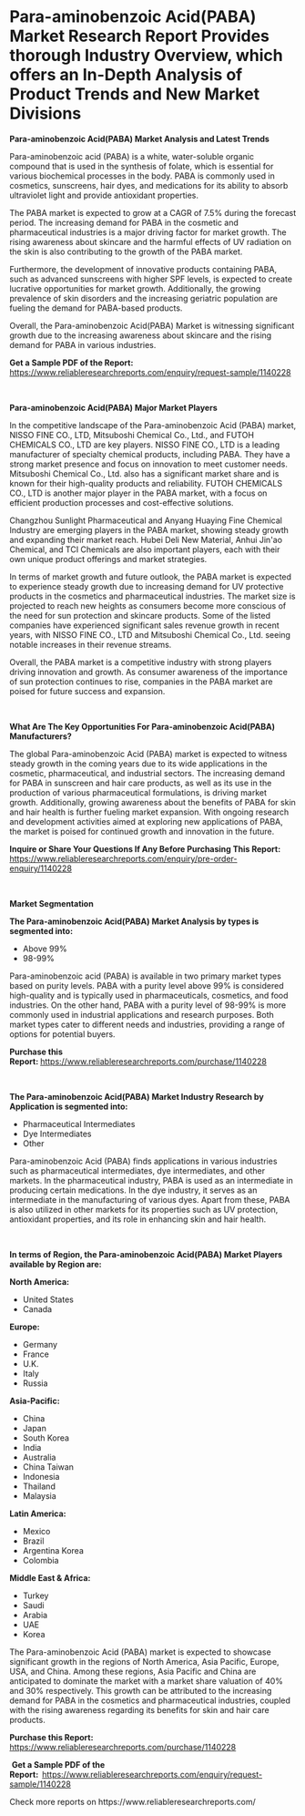 <p><h1>Para-aminobenzoic Acid(PABA) Market Research Report Provides thorough Industry Overview, which offers an In-Depth Analysis of Product Trends and New Market Divisions</h1></p><p><strong>Para-aminobenzoic Acid(PABA) Market Analysis and Latest Trends</strong></p>
<p><p>Para-aminobenzoic acid (PABA) is a white, water-soluble organic compound that is used in the synthesis of folate, which is essential for various biochemical processes in the body. PABA is commonly used in cosmetics, sunscreens, hair dyes, and medications for its ability to absorb ultraviolet light and provide antioxidant properties.</p><p>The PABA market is expected to grow at a CAGR of 7.5% during the forecast period. The increasing demand for PABA in the cosmetic and pharmaceutical industries is a major driving factor for market growth. The rising awareness about skincare and the harmful effects of UV radiation on the skin is also contributing to the growth of the PABA market.</p><p>Furthermore, the development of innovative products containing PABA, such as advanced sunscreens with higher SPF levels, is expected to create lucrative opportunities for market growth. Additionally, the growing prevalence of skin disorders and the increasing geriatric population are fueling the demand for PABA-based products.</p><p>Overall, the Para-aminobenzoic Acid(PABA) Market is witnessing significant growth due to the increasing awareness about skincare and the rising demand for PABA in various industries.</p></p>
<p><strong>Get a Sample PDF of the Report:&nbsp;</strong> <a href="https://www.reliableresearchreports.com/enquiry/request-sample/1140228">https://www.reliableresearchreports.com/enquiry/request-sample/1140228</a></p>
<p>&nbsp;</p>
<p><strong>Para-aminobenzoic Acid(PABA) Major Market Players</strong></p>
<p><p>In the competitive landscape of the Para-aminobenzoic Acid (PABA) market, NISSO FINE CO., LTD, Mitsuboshi Chemical Co., Ltd., and FUTOH CHEMICALS CO., LTD are key players. NISSO FINE CO., LTD is a leading manufacturer of specialty chemical products, including PABA. They have a strong market presence and focus on innovation to meet customer needs. Mitsuboshi Chemical Co., Ltd. also has a significant market share and is known for their high-quality products and reliability. FUTOH CHEMICALS CO., LTD is another major player in the PABA market, with a focus on efficient production processes and cost-effective solutions.</p><p>Changzhou Sunlight Pharmaceutical and Anyang Huaying Fine Chemical Industry are emerging players in the PABA market, showing steady growth and expanding their market reach. Hubei Deli New Material, Anhui Jin'ao Chemical, and TCI Chemicals are also important players, each with their own unique product offerings and market strategies.</p><p>In terms of market growth and future outlook, the PABA market is expected to experience steady growth due to increasing demand for UV protective products in the cosmetics and pharmaceutical industries. The market size is projected to reach new heights as consumers become more conscious of the need for sun protection and skincare products. Some of the listed companies have experienced significant sales revenue growth in recent years, with NISSO FINE CO., LTD and Mitsuboshi Chemical Co., Ltd. seeing notable increases in their revenue streams.</p><p>Overall, the PABA market is a competitive industry with strong players driving innovation and growth. As consumer awareness of the importance of sun protection continues to rise, companies in the PABA market are poised for future success and expansion.</p></p>
<p>&nbsp;</p>
<p><strong>What Are The Key Opportunities For Para-aminobenzoic Acid(PABA) Manufacturers?</strong></p>
<p><p>The global Para-aminobenzoic Acid (PABA) market is expected to witness steady growth in the coming years due to its wide applications in the cosmetic, pharmaceutical, and industrial sectors. The increasing demand for PABA in sunscreen and hair care products, as well as its use in the production of various pharmaceutical formulations, is driving market growth. Additionally, growing awareness about the benefits of PABA for skin and hair health is further fueling market expansion. With ongoing research and development activities aimed at exploring new applications of PABA, the market is poised for continued growth and innovation in the future.</p></p>
<p><strong>Inquire or Share Your Questions If Any Before Purchasing This Report:</strong> <a href="https://www.reliableresearchreports.com/enquiry/pre-order-enquiry/1140228">https://www.reliableresearchreports.com/enquiry/pre-order-enquiry/1140228</a></p>
<p>&nbsp;</p>
<p><strong>Market Segmentation</strong></p>
<p><strong>The Para-aminobenzoic Acid(PABA) Market Analysis by types is segmented into:</strong></p>
<p><ul><li>Above 99%</li><li>98-99%</li></ul></p>
<p><p>Para-aminobenzoic acid (PABA) is available in two primary market types based on purity levels. PABA with a purity level above 99% is considered high-quality and is typically used in pharmaceuticals, cosmetics, and food industries. On the other hand, PABA with a purity level of 98-99% is more commonly used in industrial applications and research purposes. Both market types cater to different needs and industries, providing a range of options for potential buyers.</p></p>
<p><strong>Purchase this Report:&nbsp;</strong><a href="https://www.reliableresearchreports.com/purchase/1140228">https://www.reliableresearchreports.com/purchase/1140228</a></p>
<p>&nbsp;</p>
<p><strong>The Para-aminobenzoic Acid(PABA) Market Industry Research by Application is segmented into:</strong></p>
<p><ul><li>Pharmaceutical Intermediates</li><li>Dye Intermediates</li><li>Other</li></ul></p>
<p><p>Para-aminobenzoic Acid (PABA) finds applications in various industries such as pharmaceutical intermediates, dye intermediates, and other markets. In the pharmaceutical industry, PABA is used as an intermediate in producing certain medications. In the dye industry, it serves as an intermediate in the manufacturing of various dyes. Apart from these, PABA is also utilized in other markets for its properties such as UV protection, antioxidant properties, and its role in enhancing skin and hair health.</p></p>
<p>&nbsp;</p>
<p><strong>In terms of Region, the Para-aminobenzoic Acid(PABA) Market Players available by Region are:</strong></p>
<p>
    <p> <strong> North America: </strong>
        <ul>
            <li>United States</li>
            <li>Canada</li>
        </ul>
        </p> 
    <p> <strong> Europe: </strong>
        <ul>
            <li>Germany</li>
            <li>France</li>
            <li>U.K.</li>
            <li>Italy</li>
            <li>Russia</li>
        </ul>
        </p> 
    <p> <strong> Asia-Pacific: </strong>
        <ul>
            <li>China</li>
            <li>Japan</li>
            <li>South Korea</li>
            <li>India</li>
            <li>Australia</li>
            <li>China Taiwan</li>
            <li>Indonesia</li>
            <li>Thailand</li>
            <li>Malaysia</li>
        </ul>
        </p> 
    <p> <strong> Latin America: </strong>
        <ul>
            <li>Mexico</li>
            <li>Brazil</li>
            <li>Argentina Korea</li>
            <li>Colombia</li>
        </ul>
        </p> 
    <p> <strong> Middle East & Africa: </strong>
        <ul>
            <li>Turkey</li>
            <li>Saudi</li>
            <li>Arabia</li>
            <li>UAE</li>
            <li>Korea</li>
        </ul>
    </p>
    </p>
<p><p>The Para-aminobenzoic Acid (PABA) market is expected to showcase significant growth in the regions of North America, Asia Pacific, Europe, USA, and China. Among these regions, Asia Pacific and China are anticipated to dominate the market with a market share valuation of 40% and 30% respectively. This growth can be attributed to the increasing demand for PABA in the cosmetics and pharmaceutical industries, coupled with the rising awareness regarding its benefits for skin and hair care products.</p></p>
<p><strong>Purchase this Report: </strong><a href="https://www.reliableresearchreports.com/purchase/1140228">https://www.reliableresearchreports.com/purchase/1140228</a></p>
<p>&nbsp;<strong>Get a Sample PDF of the Report:&nbsp;&nbsp;</strong><a href="https://www.reliableresearchreports.com/enquiry/request-sample/1140228">https://www.reliableresearchreports.com/enquiry/request-sample/1140228</a></p>
<p><strong></strong></p>
<p>Check more reports on https://www.reliableresearchreports.com/</p>